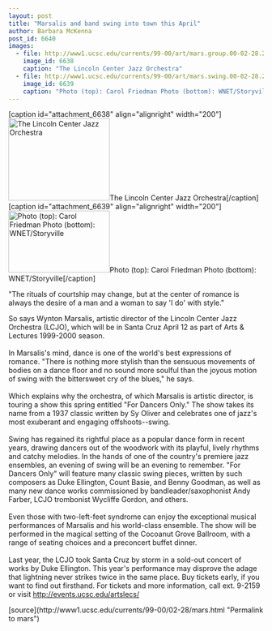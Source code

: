 ```yaml
---
layout: post
title: "Marsalis and band swing into town this April"
author: Barbara McKenna
post_id: 6640
images:
  - file: http://www1.ucsc.edu/currents/99-00/art/mars.group.00-02-28.200.jpg
    image_id: 6638
    caption: "The Lincoln Center Jazz Orchestra"
  - file: http://www1.ucsc.edu/currents/99-00/art/mars.swing.00-02-28.200.jpg
    image_id: 6639
    caption: "Photo (top): Carol Friedman Photo (bottom): WNET/Storyville"
---
```


[caption id="attachment_6638" align="alignright" width="200"]<a href="http://localhost/mysite/wp-content/uploads/2000/02/mars.group.00-02-28.200.jpg"><img class="size-full wp-image-6638" src="http://localhost/mysite/wp-content/uploads/2000/02/mars.group.00-02-28.200.jpg" alt="The Lincoln Center Jazz Orchestra" width="200" height="162" /></a>The Lincoln Center Jazz Orchestra[/caption]
[caption id="attachment_6639" align="alignright" width="200"]<a href="http://localhost/mysite/wp-content/uploads/2000/02/mars.swing.00-02-28.200.jpg"><img class="size-full wp-image-6639" src="http://localhost/mysite/wp-content/uploads/2000/02/mars.swing.00-02-28.200.jpg" alt="Photo (top): Carol Friedman Photo (bottom): WNET/Storyville" width="200" height="122" /></a>Photo (top): Carol Friedman Photo (bottom): WNET/Storyville[/caption]
<p>
  "The rituals of courtship may change, but at the center of romance is always the desire of a man and a woman to say 'I do' with style."
</p>So says Wynton Marsalis, artistic director of the Lincoln Center Jazz Orchestra (LCJO), which will be in Santa Cruz April 12 as part of Arts &amp; Lectures 1999-2000 season.<br>
<br>
In Marsalis's mind, dance is one of the world's best expressions of romance. "There is nothing more stylish than the sensuous movements of bodies on a dance floor and no sound more soulful than the joyous motion of swing with the bittersweet cry of the blues," he says.<br>
<br>
Which explains why the orchestra, of which Marsalis is artistic director, is touring a show this spring entitled "For Dancers Only." The show takes its name from a 1937 classic written by Sy Oliver and celebrates one of jazz's most exuberant and engaging offshoots--swing.<br>
<br>
Swing has regained its rightful place as a popular dance form in recent years, drawing dancers out of the woodwork with its playful, lively rhythms and catchy melodies. In the hands of one of the country's premiere jazz ensembles, an evening of swing will be an evening to remember. "For Dancers Only" will feature many classic swing pieces, written by such composers as Duke Ellington, Count Basie, and Benny Goodman, as well as many new dance works commissioned by bandleader/saxophonist Andy Farber, LCJO trombonist Wycliffe Gordon, and others.<br>
<br>
Even those with two-left-feet syndrome can enjoy the exceptional musical performances of Marsalis and his world-class ensemble. The show will be performed in the magical setting of the Cocoanut Grove Ballroom, with a range of seating choices and a preconcert buffet dinner.<br>
<br>
Last year, the LCJO took Santa Cruz by storm in a sold-out concert of works by Duke Ellington. This year's performance may disprove the adage that lightning never strikes twice in the same place. Buy tickets early, if you want to find out firsthand. For tickets and more information, call ext. 9-2159 or visit <a href="http://events.ucsc.edu/artslecs/">http://events.ucsc.edu/artslecs/</a>
<p>

</p>
[source](http://www1.ucsc.edu/currents/99-00/02-28/mars.html "Permalink to mars")
